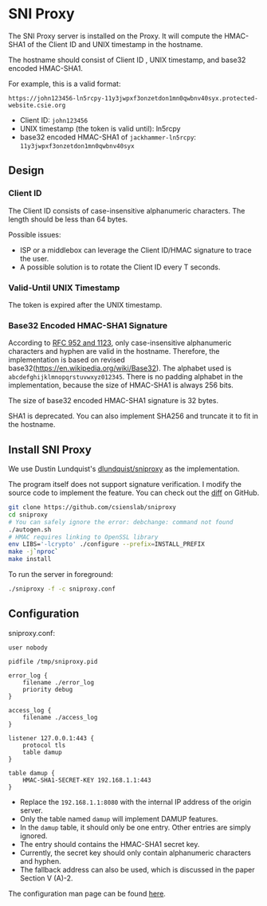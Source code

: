 # SNI Proxy

The SNI Proxy server is installed on the Proxy. It will compute the HMAC-SHA1 of the Client ID and UNIX timestamp in the hostname. 

The hostname should consist of Client ID , UNIX timestamp, and base32 encoded HMAC-SHA1.

For example, this is a valid format:

`https://john123456-ln5rcpy-11y3jwpxf3onzetdon1mn0qwbnv40syx.protected-website.csie.org`

- Client ID: `john123456`
- UNIX timestamp (the token is valid until): ln5rcpy
- base32 encoded HMAC-SHA1 of `jackhammer-ln5rcpy`: `11y3jwpxf3onzetdon1mn0qwbnv40syx`

## Design

### Client ID

The Client ID consists of case-insensitive alphanumeric characters. The length should be less than 64 bytes.

Possible issues:
- ISP or a middlebox can leverage the Client ID/HMAC signature to trace the user.
- A possible solution is to rotate the Client ID every T seconds.

### Valid-Until UNIX Timestamp

The token is expired after the UNIX timestamp.

### Base32 Encoded HMAC-SHA1 Signature

According to [RFC 952 and 1123](https://stackoverflow.com/a/3523068), only case-insensitive alphanumeric characters and hyphen are valid in the hostname. Therefore, the implementation is based on revised base32(https://en.wikipedia.org/wiki/Base32). The alphabet used is `abcdefghijklmnopqrstuvwxyz012345`. There is no padding alphabet in the implementation, because the size of HMAC-SHA1 is always 256 bits. 

The size of base32 encoded HMAC-SHA1 signature is 32 bytes.

SHA1 is deprecated. You can also implement SHA256 and truncate it to fit in the hostname.

## Install SNI Proxy

We use Dustin Lundquist's [dlundquist/sniproxy](https://github.com/dlundquist/sniproxy) as the implementation. 

The program itself does not support signature verification. I modify the source code to implement the feature. You can check out the [diff](https://github.com/dlundquist/sniproxy/compare/master...BookGin:master) on GitHub.

```sh
git clone https://github.com/csienslab/sniproxy
cd sniproxy
# You can safely ignore the error: debchange: command not found
./autogen.sh
# HMAC requires linking to OpenSSL library
env LIBS='-lcrypto' ./configure --prefix=INSTALL_PREFIX
make -j`nproc`
make install
```

To run the server in foreground:

```sh
./sniproxy -f -c sniproxy.conf
```
## Configuration

sniproxy.conf:

```
user nobody

pidfile /tmp/sniproxy.pid

error_log {
    filename ./error_log
    priority debug
}

access_log {
    filename ./access_log
}

listener 127.0.0.1:443 {
    protocol tls
    table damup
}

table damup {
    HMAC-SHA1-SECRET-KEY 192.168.1.1:443
}
```

- Replace the `192.168.1.1:8080` with the internal IP address of the origin server.
- Only the table named `damup` will implement DAMUP features.
- In the `damup` table, it should only be one entry. Other entries are simply ignored.
- The entry should contains the HMAC-SHA1 secret key.
- Currently, the secret key should only contain alphanumeric characters and hyphen.
- The fallback address can also be used, which is discussed in the paper Section V (A)-2.

The configuration man page can be found [here](https://github.com/dlundquist/sniproxy/blob/master/man/sniproxy.conf.5).
